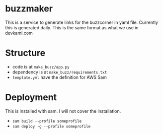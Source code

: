 # buzzmaker

This is a service to generate links for the buzzcorner in yaml file. Currently this is generated daily. This is the same format as what we use in devkami.com

# Structure

* code is at `make_buzz/app.py`
* dependency is at `make_buzz/requirements.txt`
* `template.yml` have the definition for AWS Sam

# Deployment

This is installed with sam. I will not cover the installation.

* `sam build --profile someprofile`
* `sam deploy -g --profile someprofile`

